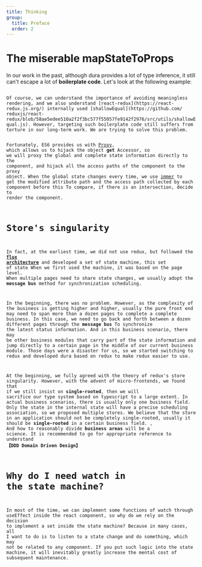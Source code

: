 ```yaml
---
title: Thinking
group:
  title: Preface
  order: 2
---
```


# The miserable mapStateToProps

In our work in the past, although dura provides a lot of type inference, it still can't escape a lot of **boilerplate code**. Let's look at the following example:

<code src="../../../example/mapStateToProps.tsx" inline />
Of course, we can understand the importance of avoiding meaningless rendering, and we also understand [react-redux](https://react-redux.js.org/) internally used [shallowEqual](https://github.com/ reduxjs/react-redux/blob/58ae5edee510a2f2f3bc577f55057fe9142f2976/src/utils/shallowEqual.js). However, targeting such boilerplate code still suffers from torture in our long-term work. We are trying to solve this problem.

Fortunately, ES6 provides us with [Proxy](https://developer.mozilla.org/zh-CN/docs/Web/JavaScript/Reference/Global_Objects/Proxy), which allows us to hijack the object **get** Accessor, so we will proxy the global and complete state information directly to the component, and hijack all the access paths of the component to the proxy object. When the global state changes every time, we use [immer](https://immerjs.github.io/immer/docs/introduction) to get the modified attribute path and the access path collected by each component before this To compare, if there is an intersection, decide to render the component.

# Store's singularity

In fact, at the earliest time, we did not use redux, but followed the [**flux architecture**](https://github.com/facebook/flux) and developed a set of state machine, this set of state When we first used the machine, it was based on the page level. When multiple pages need to share state changes, we usually adopt the **message bus** method for synchronization scheduling.

In the beginning, there was no problem. However, as the complexity of the business is getting higher and higher, usually the pure front end may need to span more than a dozen pages to complete a complete business. In this case, we need to go back and forth between a dozen different pages through the **message bus** To synchronize the latest status information.
And in this business scenario, there may be other business modules that carry part of the state information and jump directly to a certain page in the middle of our current business module. Those days were a disaster for us, so we started switching to redux and developed dura based on redux to make redux easier to use.

At the beginning, we fully agreed with the theory of redux's store singularity. However, with the advent of micro-frontends, we found that if we still insist on **single-rooted**, then we will sacrifice our type system based on typescript to a large extent. In actual business scenarios, there is usually only one business field. Only the state in the internal state will have a precise scheduling association, so we proposed multiple stores. We believe that the store in an application should not be completely single-rooted, usually it should be **single-rooted** in a certain business field. , And how to reasonably divide **business areas** will be a science. It is recommended to go for appropriate reference to understand **【DDD Domain Driven Design】**

# Why do I need watch in the state machine?

In most of the time, we can implement some functions of watch through useEffect inside the react component, so why do we rely on the decision to implement a set inside the state machine? Because in many cases, all I want to do is to listen to a state change and do something, which may not be related to any component. If you put such logic into the state machine, it will inevitably greatly increase the mental cost of subsequent maintenance.
